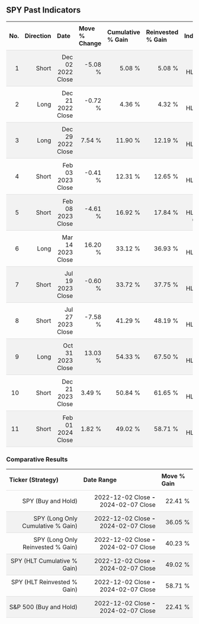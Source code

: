 
<style>
.hits {
            border-collapse: collapse;
            width: 100%;
        }
        .hits th, td {
            padding: 8px;
            border-bottom: 1px solid #ddd;
        }
        
        .hits td {text-align: right;}
        .hits th {text-align: left;}
        
        .hits tr:nth-child(even) {
            background-color: #f2f2f2;
        }
        
        .chartCol {
            width: 50%;
            float: left;
            padding: 20px;
        }  
</style>
    
<br>

## SPY Past Indicators

<table class="hits">
    <tr>
        <th>No.</th>
        <th>Direction</th>
        <th>Date</th>
        <th>Move % Change</th>
        <th>Cumulative % Gain</th>
        <th>Reinvested % Gain</th>
        <th>Indicator</th>
      </tr>
    <tr>
        <td>1</td>
        <td>Short</td>
        <td>Dec 02 2022 Close</td>
        <td>-5.08 %</td>
        <td>5.08 %</td>
        <td>5.08 %</td>
        <td>Short HLT 604</td>
    </tr>
    <tr>
        <td>2</td>
        <td>Long</td>
        <td>Dec 21 2022 Close</td>
        <td>-0.72 %</td>
        <td>4.36 %</td>
        <td>4.32 %</td>
        <td>Long HLT 600</td>
    </tr>
    <tr>
        <td>3</td>
        <td>Long</td>
        <td>Dec 29 2022 Close</td>
        <td>7.54 %</td>
        <td>11.90 %</td>
        <td>12.19 %</td>
        <td>Long HLT 613</td>
    </tr>
    <tr>
        <td>4</td>
        <td>Short</td>
        <td>Feb 03 2023 Close</td>
        <td>-0.41 %</td>
        <td>12.31 %</td>
        <td>12.65 %</td>
        <td>Short HLT 650</td>
    </tr>
    <tr>
        <td>5</td>
        <td>Short</td>
        <td>Feb 08 2023 Close</td>
        <td>-4.61 %</td>
        <td>16.92 %</td>
        <td>17.84 %</td>
        <td>Short HLT 603 GOOG</td>
    </tr>
    <tr>
        <td>6</td>
        <td>Long</td>
        <td>Mar 14 2023 Close</td>
        <td>16.20 %</td>
        <td>33.12 %</td>
        <td>36.93 %</td>
        <td>Long HLT 600</td>
    </tr>
    <tr>
        <td>7</td>
        <td>Short</td>
        <td>Jul 19 2023 Close</td>
        <td>-0.60 %</td>
        <td>33.72 %</td>
        <td>37.75 %</td>
        <td>Short HLT 605</td>
    </tr>
    <tr>
        <td>8</td>
        <td>Short</td>
        <td>Jul 27 2023 Close</td>
        <td>-7.58 %</td>
        <td>41.29 %</td>
        <td>48.19 %</td>
        <td>Short HLT 613</td>
    </tr>
    <tr>
        <td>9</td>
        <td>Long</td>
        <td>Oct 31 2023 Close</td>
        <td>13.03 %</td>
        <td>54.33 %</td>
        <td>67.50 %</td>
        <td>Long HLT 108</td>
    </tr>
    <tr>
        <td>10</td>
        <td>Short</td>
        <td>Dec 21 2023 Close</td>
        <td>3.49 %</td>
        <td>50.84 %</td>
        <td>61.65 %</td>
        <td>Short HLT 648</td>
    </tr>
    <tr>
        <td>11</td>
        <td>Short</td>
        <td>Feb 01 2024 Close</td>
        <td>1.82 %</td>
        <td>49.02 %</td>
        <td>58.71 %</td>
        <td>Short HLT 648</td>
    </tr>
    
</table>

### Comparative Results

<table class="hits">
    <thead>
        <th>Ticker (Strategy)</th>
        <th>Date Range</th>
        <th>Move % Gain</th>
    </thead>
    <tbody>
        <tr>
            <td>SPY (Buy and Hold)</td>
            <td>2022-12-02 Close <b>-</b> 2024-02-07 Close</td>
            <td>22.41 %</td>
        </tr>
        <tr>
            <td>SPY (Long Only Cumulative % Gain)</td>
            <td>2022-12-02 Close <b>-</b> 2024-02-07 Close</td>
            <td>36.05 %</td>
        </tr>
        <tr>
            <td>SPY (Long Only Reinvested % Gain)</td>
            <td>2022-12-02 Close <b>-</b> 2024-02-07 Close</td>
            <td>40.23 %</td>
        </tr>
        <tr>
            <td>SPY (HLT Cumulative % Gain)</td>
            <td>2022-12-02 Close <b>-</b> 2024-02-07 Close</td>
            <td>49.02 %</td>
        </tr>
        <tr>
            <td>SPY (HLT Reinvested % Gain)</td>
            <td>2022-12-02 Close <b>-</b> 2024-02-07 Close</td>
            <td>58.71 %</td>
        </tr>
        <tr>
            <td>S&P 500 (Buy and Hold)</td>
            <td>2022-12-02 Close <b>-</b> 2024-02-07 Close</td>
            <td>22.41 %</td>
        </tr>
    </tbody>
</table>
<br>
<br>